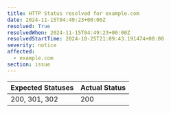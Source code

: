 ```yaml
---
title: HTTP Status resolved for example.com
date: 2024-11-15T04:49:23+00:00Z
resolved: True
resolvedWhen: 2024-11-15T04:49:23+00:00Z
resolvedStartTime: 2024-10-25T21:09:43.191474+00:00
severity: notice
affected:
  - example.com
section: issue
---
```


| Expected Statuses | Actual Status  |
|-------------------|----------------|
| 200, 301, 302 | 200 |
